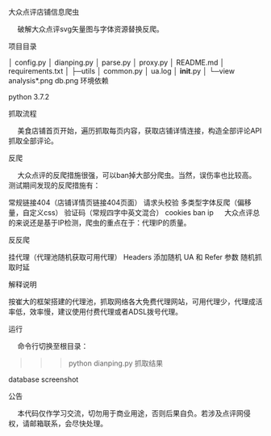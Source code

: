 大众点评店铺信息爬虫

  破解大众点评svg矢量图与字体资源替换反爬。

项目目录

│  config.py
│  dianping.py
│  parse.py
│  proxy.py
│  README.md
│  requirements.txt
│
├─utils
│      common.py
│      ua.log
│      __init__.py
│
└─view
        analysis*.png
        db.png
环境依赖

python 3.7.2

抓取流程

  美食店铺首页开始，遍历抓取每页内容，获取店铺详情连接，构造全部评论API抓取全部评论。

反爬

  大众点评的反爬措施很强，可以ban掉大部分爬虫。当然，误伤率也比较高。测试期间发现的反爬措施有：

常规链接404（店铺详情页链接404页面）
请求头校验
多类型字体反爬（偏移量，自定义css）
验证码（常规四字中英文混合）
cookies
ban ip
  大众点评总的来说还是基于IP检测，爬虫的重点在于：代理IP的质量。

反反爬

挂代理（代理池随机获取可用代理）
Headers 添加随机 UA 和 Refer 参数
随机抓取时延


解释说明

按崔大的框架搭建的代理池，抓取网络各大免费代理网站，可用代理少，代理成活率低，效率慢，建议使用付费代理或者ADSL拨号代理。

运行

  命令行切换至根目录：

>>> python dianping.py
抓取结果

database screenshot

公告

  本代码仅作学习交流，切勿用于商业用途，否则后果自负。若涉及点评网侵权，请邮箱联系，会尽快处理。
